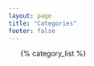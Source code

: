 ```yaml
---
layout: page
title: "Categories"
footer: false
---
```


<ul class="bullet">
  {% category_list %}
</ul>
